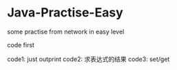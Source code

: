# Java-Practise-Easy

some practise from network in easy level

code first


code1: just outprint
code2: 求表达式的结果
code3: set/get
